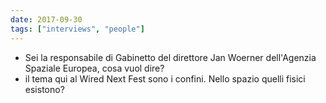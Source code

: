 ```yaml
---
date: 2017-09-30
tags: ["interviews", "people"]
---
```

- Sei la responsabile di Gabinetto del direttore Jan Woerner dell'Agenzia Spaziale Europea, cosa vuol dire?
- il tema qui al Wired Next Fest sono i confini. Nello spazio quelli fisici esistono?